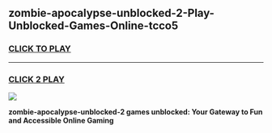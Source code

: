 
## zombie-apocalypse-unblocked-2-Play-Unblocked-Games-Online-tcco5
<h3>
<a href="https://premium76.site?title=zombie-apocalypse-unblocked-2&ref=25A">CLICK TO PLAY</a></h3>
<hr>

<h3>
<a href="https://premium76.site?title=zombie-apocalypse-unblocked-2&ref=25A">CLICK 2 PLAY</a>
  
</h3>

<a href="https://premium76.site?title=zombie-apocalypse-unblocked-2&ref=25A"><img src="https://clearcache.store/games.png"></a>


**zombie-apocalypse-unblocked-2 games unblocked: Your Gateway to Fun and Accessible Online Gaming**
